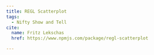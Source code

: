 ```yaml
---
title: REGL Scatterplot
tags:
  - Nifty Show and Tell
cite:
  name: Fritz Lekschas
  href: https://www.npmjs.com/package/regl-scatterplot

---
```

